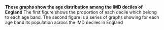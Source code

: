 <b>These graphs show the age distribution among the IMD deciles of England</b>
The first figure shows the proportion of each decile which belong to each age band.
The second figure is a series of graphs showing for each age band its population across the IMD deciles in England
